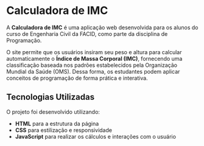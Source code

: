 # Calculadora de IMC  

A **Calculadora de IMC** é uma aplicação web desenvolvida para os alunos do curso de Engenharia Civil da FACID, como parte da disciplina de Programação.  

O site permite que os usuários insiram seu peso e altura para calcular automaticamente o **Índice de Massa Corporal (IMC)**, fornecendo uma classificação baseada nos padrões estabelecidos pela Organização Mundial da Saúde (OMS). Dessa forma, os estudantes podem aplicar conceitos de programação de forma prática e interativa.  

## Tecnologias Utilizadas  
O projeto foi desenvolvido utilizando:  

- **HTML** para a estrutura da página  
- **CSS** para estilização e responsividade  
- **JavaScript** para realizar os cálculos e interações com o usuário  
